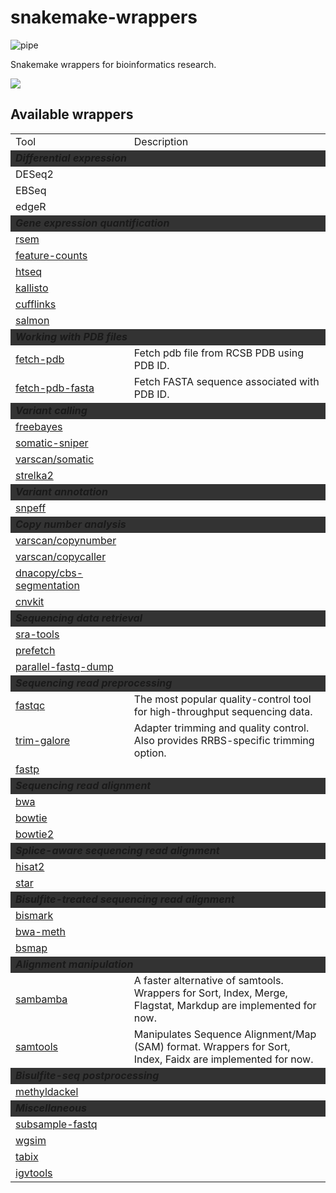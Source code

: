 # snakemake-wrappers

![pipe](https://dohlee-bioinfo.sgp1.digitaloceanspaces.com/img/pipelines_cropped.jpeg)

Snakemake wrappers for bioinformatics research.

<a href="https://snakemake.bitbucket.io"><img src="https://img.shields.io/badge/snakemake-≥5.2.2-brightgreen.svg?style=flat-square" /></a>

## Available wrappers

<table style="border: 2px;">
  <tr>
    <td> Tool </td>
    <td> Description </td>
  </tr>

  <tr style="background-color:#333333">
    <td colspan="2"> <i><b>Differential expression</b></i> </td>
  </tr>
  <tr>
    <td> DESeq2 </td>
    <td> </td>
  </tr>
  <tr>
    <td> EBSeq </td>
    <td> </td>
  </tr>
  <tr>
    <td> edgeR </td>
    <td> </td>
  </tr>

  <tr style="background-color:#333333">
    <td colspan="2"> <i><b>Gene expression quantification</b></i> </td>
  </tr>
  <tr>
    <td> <a href="rsem">rsem</a> </td>
    <td> </td>
  </tr>
  <tr>
    <td> <a href="feature-counts">feature-counts</a> </td>
    <td> </td>
  </tr>
  <tr>
    <td> <a href="htseq">htseq</a> </td>
    <td> </td>
  </tr>
  <tr>
    <td> <a href="kallisto">kallisto</a> </td>
    <td> </td>
  </tr>
  <tr>
    <td> <a href="cufflinks">cufflinks</a> </td>
    <td> </td>
  </tr>
  <tr>
    <td> <a href="salmon">salmon</a> </td>
    <td> </td>
  </tr>

  <tr style="background-color:#333333">
    <td colspan="2"> <i><b>Working with PDB files</b></i> </td>
  </tr>
  <tr>
    <td> <a href="fetch-pdb">fetch-pdb</a> </td>
    <td> Fetch pdb file from RCSB PDB using PDB ID.</td>
  </tr>
  <tr>
    <td> <a href="fetch-pdb-fasta">fetch-pdb-fasta</a> </td>
    <td> Fetch FASTA sequence associated with PDB ID.</td>
  </tr>

  <tr style="background-color:#333333">
    <td colspan="2"> <i><b>Variant calling</b></i> </td>
  </tr>
  <tr>
    <td> <a href="freebayes">freebayes</a> </td>
    <td> </td>
  </tr>
  <tr>
    <td> <a href="somatic-sniper">somatic-sniper</a> </td>
    <td> </td>
  </tr>
  <tr>
    <td> <a href="varscan/somatic">varscan/somatic</a> </td>
    <td> </td>
  </tr>
  <tr>
    <td> <a href="strelka2">strelka2</a> </td>
    <td> </td>
  </tr>
  
  <tr style="background-color:#333333">
    <td colspan="2"> <i><b>Variant annotation</b></i> </td>
  </tr>
  <tr>
    <td> <a href="snpeff">snpeff</a> </td>
    <td> </td>
  </tr>

  <tr style="background-color:#333333">
    <td colspan="2"> <i><b>Copy number analysis</b></i> </td>
  </tr>
  <tr>
    <td> <a href="varscan/copynumber">varscan/copynumber</a> </td>
    <td> </td>
  </tr>
  <tr>
    <td> <a href="varscan/copycaller">varscan/copycaller</a> </td>
    <td> </td>
  </tr>
  <tr>
    <td> <a href="dnacopy/cbs-segmentation">dnacopy/cbs-segmentation</a> </td>
    <td> </td>
  </tr>
  <tr>
    <td> <a href="cnvkit">cnvkit</a> </td>
    <td> </td>
  </tr>

  <tr style="background-color:#333333">
    <td colspan="2"> <i><b>Sequencing data retrieval</b></i> </td>
  </tr>
  <tr>
    <td> <a href="sra-tools">sra-tools</a> </td>
    <td> </td>
  </tr>
  <tr>
    <td> <a href="prefetch">prefetch</a> </td>
    <td> </td>
  </tr>
  <tr>
    <td> <a href="parallel-fastq-dump">parallel-fastq-dump</a> </td>
    <td> </td>
  </tr>

  <tr style="background-color:#333333">
    <td colspan="2"> <i><b>Sequencing read preprocessing</b></i> </td>
  </tr>
  <tr>
    <td> <a href="fastqc">fastqc</a> </td>
    <td> The most popular quality-control tool for high-throughput sequencing data. </td>
  </tr>
  <tr>
    <td> <a href="trim-galore">trim-galore</a> </td>
    <td> Adapter trimming and quality control. Also provides RRBS-specific trimming option. </td>
  </tr>
  <tr>
    <td> <a href="fastp">fastp</a> </td>
    <td> </td>
  </tr>

  <tr style="background-color:#333333">
    <td colspan="2"> <i><b>Sequencing read alignment</b></i> </td>
  </tr>
  <tr>
    <td> <a href="bwa">bwa</a> </td>
    <td> </td>
  </tr>
  <tr>
    <td> <a href="bowtie">bowtie</a> </td>
    <td> </td>
  </tr>
  <tr>
    <td> <a href="bowtie2">bowtie2</a> </td>
    <td> </td>
  </tr>

  <tr style="background-color:#333333">
    <td colspan="2"> <i><b>Splice-aware sequencing read alignment</b></i> </td>
  </tr>
  <tr>
    <td> <a href="hisat2">hisat2</a> </td>
    <td> </td>
  </tr>
  <tr>
    <td> <a href="star">star</a> </td>
    <td> </td>
  </tr>

  <tr style="background-color:#333333">
    <td colspan="2"> <i><b>Bisulfite-treated sequencing read alignment</b></i> </td>
  </tr>
  <tr>
    <td> <a href="bismark">bismark</a> </td>
    <td> </td>
  </tr>
  <tr>
    <td> <a href="bwa-meth">bwa-meth</a> </td>
    <td> </td>
  </tr>
  <tr>
    <td> <a href="bsmap">bsmap</a> </td>
    <td> </td>
  </tr>

  <tr style="background-color:#333333">
    <td colspan="2"> <i><b>Alignment manipulation</b></i> </td>
  </tr>
  <tr>
    <td> <a href="sambamba">sambamba</a> </td>
    <td> A faster alternative of samtools. Wrappers for Sort, Index, Merge, Flagstat, Markdup are implemented for now.</td>
  </tr>
  <tr>
    <td> <a href="samtools">samtools</a> </td>
    <td> Manipulates Sequence Alignment/Map (SAM) format. Wrappers for Sort, Index, Faidx are implemented for now.</td>
  </tr>

  <tr style="background-color:#333333">
    <td colspan="2"> <i><b>Bisulfite-seq postprocessing</b></i> </td>
  </tr>
  <tr>
    <td> <a href="methyldackel">methyldackel</a> </td>
    <td> </td>
  </tr>

  <tr style="background-color:#333333">
    <td colspan="2"> <i><b>Miscellaneous</b></i> </td>
  </tr>
  <tr>
    <td> <a href="subsample-fastq">subsample-fastq</a> </td>
    <td> </td>
  </tr>
  <tr>
    <td> <a href="wgsim">wgsim</a> </td>
    <td> </td>
  </tr>
  <tr>
    <td> <a href="tabix">tabix</a> </td>
    <td> </td>
  </tr>
  <tr>
    <td> <a href="igvtools">igvtools</a> </td>
    <td> </td>
  </tr>

</table>